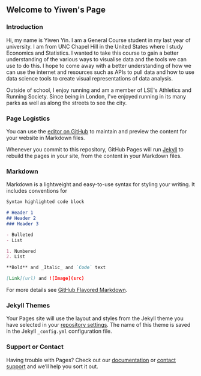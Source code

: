 ## Welcome to Yiwen's Page

### Introduction

Hi, my name is Yiwen Yin. I am a General Course student in my last year of university. I am from UNC Chapel Hill in the United States where I study Economics and Statistics. I wanted to take this course to gain a better understanding of the various ways to visualise data and the tools we can use to do this. I hope to come away with a better understanding of how we can use the internet and resources such as APIs to pull data and how to use data science tools to create visual representations of data analysis. 

Outside of school, I enjoy running and am a member of LSE's Athletics and Running Society. Since being in London, I've enjoyed running in its many parks as well as along the streets to see the city. 

### Page Logistics

You can use the [editor on GitHub](https://github.com/yiwenyin/DS105-class1/edit/gh-pages/index.md) to maintain and preview the content for your website in Markdown files.

Whenever you commit to this repository, GitHub Pages will run [Jekyll](https://jekyllrb.com/) to rebuild the pages in your site, from the content in your Markdown files.

### Markdown

Markdown is a lightweight and easy-to-use syntax for styling your writing. It includes conventions for

```markdown
Syntax highlighted code block

# Header 1
## Header 2
### Header 3

- Bulleted
- List

1. Numbered
2. List

**Bold** and _Italic_ and `Code` text

[Link](url) and ![Image](src)
```

For more details see [GitHub Flavored Markdown](https://guides.github.com/features/mastering-markdown/).

### Jekyll Themes

Your Pages site will use the layout and styles from the Jekyll theme you have selected in your [repository settings](https://github.com/yiwenyin/DS105-class1/settings/pages). The name of this theme is saved in the Jekyll `_config.yml` configuration file.

### Support or Contact

Having trouble with Pages? Check out our [documentation](https://docs.github.com/categories/github-pages-basics/) or [contact support](https://support.github.com/contact) and we’ll help you sort it out.
